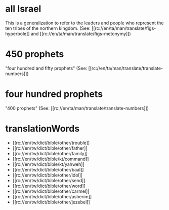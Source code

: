 # all Israel

This is a generalization to refer to the leaders and people who represent the ten tribes of the northern kingdom. (See: [[rc://en/ta/man/translate/figs-hyperbole]] and [[rc://en/ta/man/translate/figs-metonymy]])

# 450 prophets

"four hundred and fifty prophets" (See: [[rc://en/ta/man/translate/translate-numbers]])

# four hundred prophets

"400 prophets" (See: [[rc://en/ta/man/translate/translate-numbers]])

# translationWords

* [[rc://en/tw/dict/bible/other/trouble]]
* [[rc://en/tw/dict/bible/other/father]]
* [[rc://en/tw/dict/bible/other/family]]
* [[rc://en/tw/dict/bible/kt/command]]
* [[rc://en/tw/dict/bible/kt/yahweh]]
* [[rc://en/tw/dict/bible/other/baal]]
* [[rc://en/tw/dict/bible/other/idol]]
* [[rc://en/tw/dict/bible/other/send]]
* [[rc://en/tw/dict/bible/other/word]]
* [[rc://en/tw/dict/bible/other/carmel]]
* [[rc://en/tw/dict/bible/other/asherim]]
* [[rc://en/tw/dict/bible/other/jezebel]]